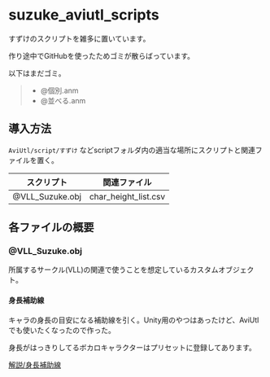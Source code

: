 # suzuke_aviutl_scripts
すずけのスクリプトを雑多に置いています。

作り途中でGitHubを使ったためゴミが散らばっています。

以下はまだゴミ。
> * @個別.anm
> * @並べる.anm

## 導入方法
`AviUtl/script/すずけ` などscriptフォルダ内の適当な場所にスクリプトと関連ファイルを置く。

|スクリプト|関連ファイル|
|---|---|
|@VLL_Suzuke.obj|char_height_list.csv|

## 各ファイルの概要
### @VLL_Suzuke.obj
所属するサークル(VLL)の関連で使うことを想定しているカスタムオブジェクト。
#### 身長補助線
キャラの身長の目安になる補助線を引く。Unity用のやつはあったけど、AviUtlでも使いたくなったので作った。

身長がはっきりしてるボカロキャラクターはプリセットに登録してあります。

[解説/身長補助線](https://github.com/Suzukeh/suzuke_aviutl_scripts/tree/main/%E8%A7%A3%E8%AA%AC/%E8%BA%AB%E9%95%B7%E8%A3%9C%E5%8A%A9%E7%B7%9A)
